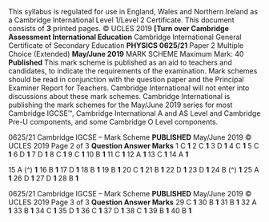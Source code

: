 This syllabus is regulated for use in England, Wales and Northern Ireland as a Cambridge International Level 1/Level 2 Certificate. This document consists of **3** printed pages. © UCLES 2019 **[Turn over Cambridge Assessment International Education** Cambridge International General Certificate of Secondary Education **PHYSICS 0625/21** Paper 2 Multiple Choice (Extended) **May/June 2019** MARK SCHEME Maximum Mark: 40 **Published** This mark scheme is published as an aid to teachers and candidates, to indicate the requirements of the examination. Mark schemes should be read in conjunction with the question paper and the Principal Examiner Report for Teachers. Cambridge International will not enter into discussions about these mark schemes. Cambridge International is publishing the mark schemes for the May/June 2019 series for most Cambridge IGCSE™, Cambridge International A and AS Level and Cambridge Pre-U components, and some Cambridge O Level components. 


0625/21 Cambridge IGCSE – Mark Scheme **PUBLISHED** May/June 2019 © UCLES 2019 Page 2 of 3 **Question Answer Marks** 1 C **1** 2 C **1** 3 D **1** 4 C **1** 5 C **1** 6 D **1** 7 D **1** 8 C **1** 9 C **1** 10 B **1** 11 C **1** 12 A **1** 13 C **1** 14 A **1** 

15 A (^) **1** 16 B **1** 17 D **1** 18 B **1** 19 B **1** 20 C **1** 21 B **1** 22 D **1** 23 D **1** 24 B (^) **1** 25 A **1** 26 D **1** 27 D **1** 28 B **1** 


0625/21 Cambridge IGCSE – Mark Scheme **PUBLISHED** May/June 2019 © UCLES 2019 Page 3 of 3 **Question Answer Marks** 29 C **1** 30 B **1** 31 B **1** 32 A **1** 33 B **1** 34 C **1** 35 D **1** 36 C **1** 37 D **1** 38 C **1** 39 B **1** 40 B **1** 


